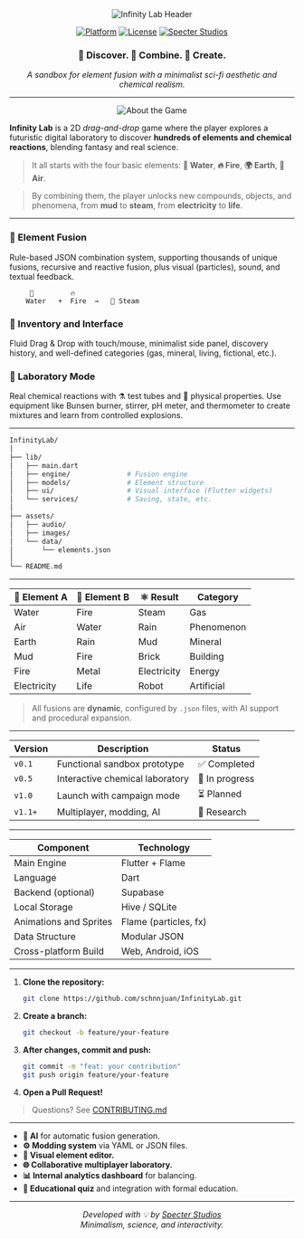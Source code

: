 
<!-- INFINITY LAB README -->

<div align="center">

<img src="https://i.imgur.com/2T4YJ1L.png" alt="Infinity Lab Header">

[![Platform](https://img.shields.io/badge/platform-Flutter%20%7C%20Flame-blue)]()
[![License](https://img.shields.io/github/license/schnnjuan/InfinityLab?style=flat-square)]()
[![Specter Studios](https://imgur.com/a/lq61ixg)]()

### 🔭 Discover. 🔬 Combine. 🧪 Create.
_A sandbox for element fusion with a minimalist sci-fi aesthetic and chemical realism._

</div>

---

<div align="center">
<img src="https://imgur.com/a/6JnCZEt" alt="About the Game">
</div>

**Infinity Lab** is a 2D _drag-and-drop_ game where the player explores a futuristic digital laboratory to discover **hundreds of elements and chemical reactions**, blending fantasy and real science.
> It all starts with the four basic elements: **🌊 Water**, **🔥 Fire**, **🌍 Earth**, **💨 Air**.

> By combining them, the player unlocks new compounds, objects, and phenomena, from **mud** to **steam**, from **electricity** to **life**.

---

### 🧪 Element Fusion
Rule-based JSON combination system, supporting thousands of unique fusions, recursive and reactive fusion, plus visual (particles), sound, and textual feedback.

```ascii
     🌊         🔥
    Water   +  Fire  →   💨 Steam
```

### 🧰 Inventory and Interface
Fluid Drag & Drop with touch/mouse, minimalist side panel, discovery history, and well-defined categories (gas, mineral, living, fictional, etc.).

### 🔬 Laboratory Mode
Real chemical reactions with ⚗️ test tubes and 🔬 physical properties. Use equipment like Bunsen burner, stirrer, pH meter, and thermometer to create mixtures and learn from controlled explosions.

---


```bash
InfinityLab/
│
├── lib/
│   ├── main.dart
│   ├── engine/              # Fusion engine
│   ├── models/              # Element structure
│   ├── ui/                  # Visual interface (Flutter widgets)
│   └── services/            # Saving, state, etc.
│
├── assets/
│   ├── audio/
│   ├── images/
│   └── data/
│       └── elements.json
│
└── README.md
```

---



| 🔹 Element A | 🔸 Element B | ⚛️ Result | Category   |
| ------------- | ------------- | --------- | ---------- |
| Water         | Fire          | Steam     | Gas        |
| Air           | Water         | Rain      | Phenomenon |
| Earth         | Rain          | Mud       | Mineral    |
| Mud           | Fire          | Brick     | Building   |
| Fire          | Metal         | Electricity | Energy     |
| Electricity   | Life          | Robot     | Artificial |

> All fusions are **dynamic**, configured by `.json` files, with AI support and procedural expansion.

---



| Version | Description                    | Status         |
| ------- | ------------------------------ | -------------- |
| `v0.1`  | Functional sandbox prototype   | ✅ Completed    |
| `v0.5`  | Interactive chemical laboratory | 🔄 In progress |
| `v1.0`  | Launch with campaign mode      | ⏳ Planned      |
| `v1.1+` | Multiplayer, modding, AI       | 🧠 Research    |

---



| Component             | Technology            |
| --------------------- | --------------------- |
| Main Engine           | Flutter + Flame       |
| Language              | Dart                  |
| Backend (optional)    | Supabase              |
| Local Storage         | Hive / SQLite         |
| Animations and Sprites | Flame (particles, fx) |
| Data Structure        | Modular JSON          |
| Cross-platform Build  | Web, Android, iOS     |

---


1.  **Clone the repository:**
    ```bash
    git clone https://github.com/schnnjuan/InfinityLab.git
    ```
2.  **Create a branch:**
    ```bash
    git checkout -b feature/your-feature
    ```
3.  **After changes, commit and push:**
    ```bash
    git commit -m "feat: your contribution"
    git push origin feature/your-feature
    ```
4.  **Open a Pull Request!**

> Questions? See [CONTRIBUTING.md](./CONTRIBUTING.md)

---



*   **🔁 AI** for automatic fusion generation.
*   **⚙️ Modding system** via YAML or JSON files.
*   **🧬 Visual element editor.**
*   **🌐 Collaborative multiplayer laboratory.**
*   **📊 Internal analytics dashboard** for balancing.
*   **🧪 Educational quiz** and integration with formal education.

---

<div align="center">

*Developed with 💡 by [Specter Studios](https://github.com/schnnjuan)*
<br>
_Minimalism, science, and interactivity._

</div>